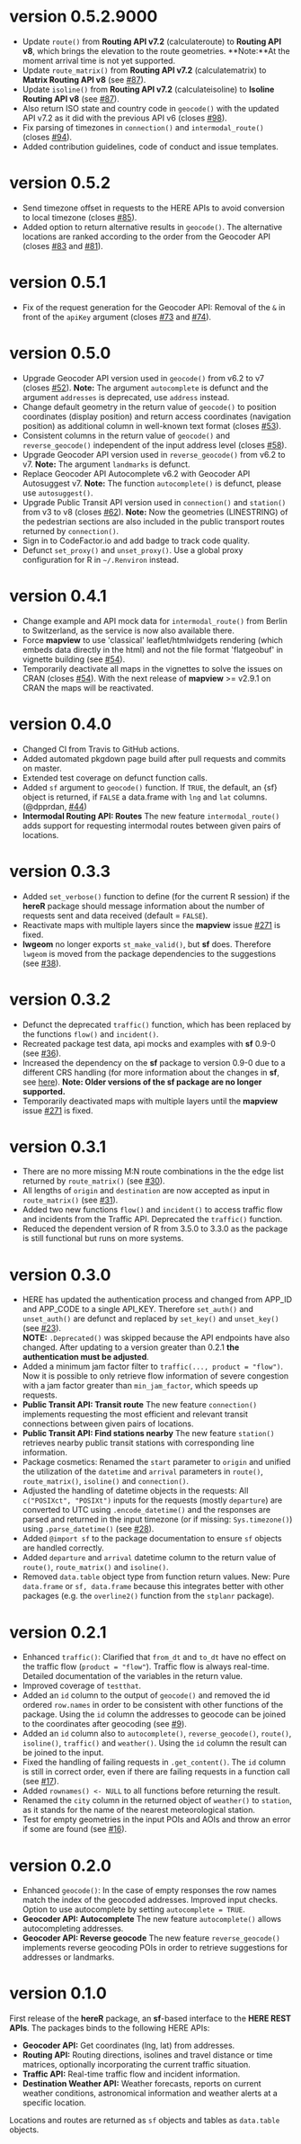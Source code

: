 # version 0.5.2.9000

* Update `route()` from  **Routing API v7.2** (calculateroute) to **Routing API v8**, which brings the elevation to the route geometries. **Note:**At the moment arrival time is not yet supported.
* Update `route_matrix()` from **Routing API v7.2** (calculatematrix) to **Matrix Routing API v8** (see [#87](https://github.com/munterfinger/hereR/issues/87)).
* Update `isoline()` from **Routing API v7.2** (calculateisoline) to **Isoline Routing API v8** (see [#87](https://github.com/munterfinger/hereR/issues/87)).
* Also return ISO state and country code in `geocode()` with the updated API v7.2 as it did with the previous API v6 (closes [#98](https://github.com/munterfinger/hereR/issues/98)).
* Fix parsing of timezones in `connection()` and `intermodal_route()` (closes [#94](https://github.com/munterfinger/hereR/issues/94)).
* Added contribution guidelines, code of conduct and issue templates.

# version 0.5.2

* Send timezone offset in requests to the HERE APIs to avoid conversion to local timezone (closes [#85](https://github.com/munterfinger/hereR/issues/85)).
* Added option to return alternative results in `geocode()`. The alternative locations are ranked according to the order from the Geocoder API (closes [#83](https://github.com/munterfinger/hereR/issues/83) and [#81](https://github.com/munterfinger/hereR/issues/81)).

# version 0.5.1

* Fix of the request generation for the Geocoder API: Removal of the `&` in front of the `apiKey` argument (closes [#73](https://github.com/munterfinger/hereR/issues/73) and [#74](https://github.com/munterfinger/hereR/issues/74)).

# version 0.5.0

* Upgrade Geocoder API version used in `geocode()` from v6.2 to v7 (closes [#52](https://github.com/munterfinger/hereR/issues/52)). **Note:** The argument `autocomplete` is defunct and the argument `addresses` is deprecated, use `address` instead.
* Change default geometry in the return value of `geocode()` to position coordinates (display position) and return access coordinates (navigation position) as additional column in well-known text format (closes [#53](https://github.com/munterfinger/hereR/issues/53)).
* Consistent columns in the return value of `geocode()` and `reverse_geocode()` independent of the input address level (closes [#58](https://github.com/munterfinger/hereR/issues/58)).
* Upgrade Geocoder API version used in `reverse_geocode()` from v6.2 to v7. **Note:** The argument `landmarks` is defunct.
* Replace Geocoder API Autocomplete v6.2 with Geocoder API Autosuggest v7. **Note:** The function `autocomplete()` is defunct, please use `autosuggest()`.
* Upgrade Public Transit API version used in `connection()` and `station()` from v3 to v8 (closes [#62](https://github.com/munterfinger/hereR/issues/62)). **Note:** Now the geometries (LINESTRING) of the pedestrian sections are also included in the public transport routes returned by `connection()`.
* Sign in to CodeFactor.io and add badge to track code quality.
* Defunct `set_proxy()` and `unset_proxy()`. Use a global proxy configuration for R in `~/.Renviron` instead.

# version 0.4.1

* Change example and API mock data for `intermodal_route()` from Berlin to Switzerland, as the service is now also available there.
* Force **mapview** to use 'classical' leaflet/htmlwidgets rendering (which embeds data directly in the html) and not the file format 'flatgeobuf' in vignette building (see [#54](https://github.com/munterfinger/hereR/issues/54)).
* Temporarily deactivate all maps in the vignettes to solve the issues on CRAN (closes [#54](https://github.com/munterfinger/hereR/issues/54)). With the next release of **mapview** >= v2.9.1 on CRAN the maps will be reactivated.

# version 0.4.0

* Changed CI from Travis to GitHub actions.
* Added automated pkgdown page build after pull requests and commits on master.
* Extended test coverage on defunct function calls.
* Added `sf` argument to `geocode()` function. If `TRUE`, the default, an {sf} object is returned, if `FALSE` a data.frame with `lng` and `lat` columns. (@dpprdan, [#44](https://github.com/munterfinger/hereR/pull/44))
* **Intermodal Routing API: Routes** The new feature `intermodal_route()` adds support for requesting intermodal routes between given pairs of locations.

# version 0.3.3

* Added `set_verbose()` function to define (for the current R session) if the **hereR** package should message information about the number of requests sent and data received (default = `FALSE`).
* Reactivate maps with multiple layers since the **mapview** issue [#271](https://github.com/r-spatial/mapview/issues/271) is fixed.
* **lwgeom** no longer exports `st_make_valid()`, but **sf** does. Therefore `lwgeom` is moved from the package dependencies to the suggestions (see [#38](https://github.com/munterfinger/hereR/issues/38)).

# version 0.3.2

* Defunct the deprecated `traffic()` function, which has been replaced by the functions `flow()` and `incident()`.
* Recreated package test data, api mocks and examples with **sf** 0.9-0 (see [#36](https://github.com/munterfinger/hereR/issues/36)).
* Increased the dependency on the **sf** package to version 0.9-0 due to a different CRS handling (for more information about the changes in **sf**, see [here](https://www.r-spatial.org/r/2020/03/17/wkt.html)). **Note: Older versions of the sf package are no longer supported.**
* Temporarily deactivated maps with multiple layers until the **mapview** issue [#271](https://github.com/r-spatial/mapview/issues/271) is fixed.

# version 0.3.1

* There are no more missing M:N route combinations in the the edge list returned by `route_matrix()` (see [#30](https://github.com/munterfinger/hereR/issues/30)).
* All lengths of `origin` and `destination` are now accepted as input in `route_matrix()` (see [#31](https://github.com/munterfinger/hereR/issues/31)).
* Added two new functions `flow()` and `incident()` to access traffic flow and incidents from the Traffic API. Deprecated the `traffic()` function.
* Reduced the dependent version of R from 3.5.0 to 3.3.0 as the package is still functional but runs on more systems.

# version 0.3.0

* HERE has updated the authentication process and changed from APP_ID and APP_CODE to a single API_KEY. Therefore `set_auth()` and `unset_auth()` are defunct and replaced by `set_key()` and `unset_key()` (see [#23](https://github.com/munterfinger/hereR/issues/23)).<br>**NOTE:** `.Deprecated()` was skipped because the API endpoints have also changed. After updating to a version greater than 0.2.1 **the authentication must be adjusted**.
* Added a minimum jam factor filter to `traffic(..., product = "flow")`. Now it is possible to only retrieve flow information of severe congestion with a jam factor greater than `min_jam_factor`, which speeds up requests.
* **Public Transit API: Transit route** The new feature `connection()` implements requesting the most efficient and relevant transit connections between given pairs of locations.
* **Public Transit API: Find stations nearby** The new feature `station()` retrieves nearby public transit stations with corresponding line information.
* Package cosmetics: Renamed the `start` parameter to `origin` and unified the utilization of the `datetime` and `arrival` parameters in `route()`, `route_matrix()`, `isoline()` and `connection()`.
* Adjusted the handling of datetime objects in the requests: All `c("POSIXct", "POSIXt")` inputs for the requests (mostly `departure`) are converted to UTC using `.encode_datetime()` and the responses are parsed and returned in the input timezone (or if missing: `Sys.timezone()`) using `.parse_datetime()` (see [#28](https://github.com/munterfinger/hereR/issues/28)).
* Added `@import sf` to the package documentation to ensure `sf` objects are handled correctly.
* Added `departure` and `arrival` datetime column to the return value of `route()`, `route_matrix()` and `isoline()`.
* Removed `data.table` object type from function return values. New: Pure `data.frame` or `sf, data.frame` because this integrates better with other packages (e.g. the `overline2()` function from the `stplanr` package).

# version 0.2.1

* Enhanced `traffic()`: Clarified that `from_dt` and `to_dt` have no effect on the traffic flow (`product = "flow"`). Traffic flow is always real-time. Detailed documentation of the variables in the return value.
* Improved coverage of `testthat`.
* Added an `id` column to the output of `geocode()` and removed the id ordered `row.names` in order to be consistent with other functions of the package. Using the `id` column the addresses to geocode can be joined to the coordinates after geocoding (see [#9](https://github.com/munterfinger/hereR/issues/9)).
* Added an `id` column also to `autocomplete()`, `reverse_geocode()`, `route()`, `isoline()`, `traffic()` and `weather()`. Using the `id` column the result can be joined to the input.
* Fixed the handling of failing requests in `.get_content()`. The `id` column is still in correct order, even if there are failing requests in a function call (see [#17](https://github.com/munterfinger/hereR/issues/17)).
* Added `rownames() <- NULL` to all functions before returning the result.
* Renamed the `city` column in the returned object of `weather()` to `station`, as it stands for the name of the nearest meteorological station.
* Test for empty geometries in the input POIs and AOIs and throw an error if some are found (see [#16](https://github.com/munterfinger/hereR/issues/16)).

# version 0.2.0

* Enhanced `geocode()`: In the case of empty responses the row names match the index of the geocoded addresses. Improved input checks. Option to use autocomplete by setting `autocomplete = TRUE`.
* **Geocoder API: Autocomplete** The new feature `autocomplete()` allows autocompleting addresses.
* **Geocoder API: Reverse geocode** The new feature `reverse_geocode()` implements reverse geocoding POIs in order to retrieve suggestions for addresses or landmarks.

# version 0.1.0

First release of the **hereR** package, an **sf**-based interface to the **HERE REST APIs**.
The packages binds to the following HERE APIs:

* **Geocoder API:** Get coordinates (lng, lat) from addresses.
* **Routing API:** Routing directions, isolines and travel distance or time matrices, optionally incorporating the current traffic situation.
* **Traffic API:** Real-time traffic flow and incident information.
* **Destination Weather API:** Weather forecasts, reports on current weather conditions, astronomical information and weather alerts at a specific location.

Locations and routes are returned as `sf` objects and tables as `data.table` objects.
